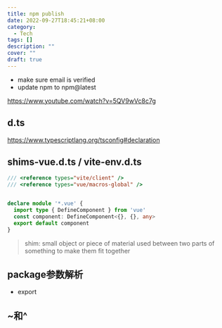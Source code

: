 ```yaml
---
title: npm publish
date: 2022-09-27T18:45:21+08:00
category: 
  - Tech
tags: []
description: ""
cover: ""
draft: true
---
```


- make sure email is verified
- update npm to  npm@latest


https://www.youtube.com/watch?v=5QV9wVc8c7g



## d.ts
https://www.typescriptlang.org/tsconfig#declaration


## shims-vue.d.ts  / vite-env.d.ts

```ts
/// <reference types="vite/client" />
/// <reference types="vue/macros-global" />


declare module '*.vue' {
  import type { DefineComponent } from 'vue'
  const component: DefineComponent<{}, {}, any>
  export default component
}
```

> shim:   small object or piece of material used between two parts of something to make them fit together




## package参数解析

- export


## ~和^

